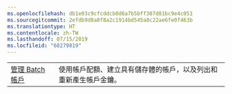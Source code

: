 ```yaml
---
ms.openlocfilehash: db1e03c9cfcddcb0d6a7b5bff307d81bc9e4c051
ms.sourcegitcommit: 2efdb9d8a8f8a2c1914bd545a8c22ae6fe0f463b
ms.translationtype: HT
ms.contentlocale: zh-TW
ms.lasthandoff: 07/15/2019
ms.locfileid: "68279819"
---
```

|  |  |
|---------|---------|
| [管理 Batch 帳戶][1] | 使用帳戶配額、建立具有儲存體的帳戶，以及列出和重新產生帳戶金鑰。 |

[1]: https://azure.microsoft.com/resources/samples/batch-java-manage-batch-accounts/